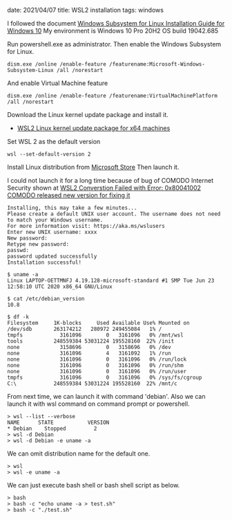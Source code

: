 date: 2021/04/07
title: WSL2 installation
tags: windows

I followed the document [Windows Subsystem for Linux Installation Guide for Windows 10](https://docs.microsoft.com/en-us/windows/wsl/install-win10)
My environment is Windows 10 Pro 20H2 OS build 19042.685

Run powershell.exe as administrator.
Then enable the Windows Subsystem for Linux.

	dism.exe /online /enable-feature /featurename:Microsoft-Windows-Subsystem-Linux /all /norestart

And enable Virtual Machine feature

	dism.exe /online /enable-feature /featurename:VirtualMachinePlatform /all /norestart

Download the Linux kernel update package and install it.
- [WSL2 Linux kernel update package for x64 machines](https://wslstorestorage.blob.core.windows.net/wslblob/wsl_update_x64.msi)

Set WSL 2 as the default version

	wsl --set-default-version 2

Install Linux distribution from [Microsoft Store](https://docs.microsoft.com/en-us/windows/wsl/install-win10)
Then launch it.


I could not launch it for a long time because of bug of COMODO Internet Security shown at [WSL2 Converstion Failed with Error: 0x80041002 ](https://github.com/microsoft/WSL/issues/5329)
[COMODO released new version for fixing it](https://forums.comodo.com/news-announcements-feedback-cis/comodo-internet-security-2020-v12228012-released-t126945.0.html)

	Installing, this may take a few minutes...
	Please create a default UNIX user account. The username does not need to match your Windows username.
	For more information visit: https://aka.ms/wslusers
	Enter new UNIX username: xxxx
	New password:
	Retype new password:
	passwd: 
	password updated successfully
	Installation successful!

	$ uname -a
	Linux LAPTOP-OETTMNFJ 4.19.128-microsoft-standard #1 SMP Tue Jun 23 12:58:10 UTC 2020 x86_64 GNU/Linux

	$ cat /etc/debian_version
	10.8

	$ df -k
	Filesystem     1K-blocks     Used Available Use% Mounted on
	/dev/sdb       263174212   280972 249455084   1% /
	tmpfs            3161096        0   3161096   0% /mnt/wsl
	tools          248559384 53031224 195528160  22% /init
	none             3158696        0   3158696   0% /dev
	none             3161096        4   3161092   1% /run
	none             3161096        0   3161096   0% /run/lock
	none             3161096        0   3161096   0% /run/shm
	none             3161096        0   3161096   0% /run/user
	tmpfs            3161096        0   3161096   0% /sys/fs/cgroup
	C:\            248559384 53031224 195528160  22% /mnt/c

From next time, we can launch it with command 'debian'.
Also we can launch it with wsl command on command prompt or powershell.

	> wsl --list --verbose
	NAME      STATE           VERSION
	* Debian    Stopped         2
	> wsl -d Debian
	> wsl -d Debian -e uname -a

We can omit distribution name for the default one.

	> wsl
	> wsl -e uname -a

We can just execute bash shell or bash shell script as below.

	> bash
	> bash -c "echo uname -a > test.sh"
	> bash -c "./test.sh"
